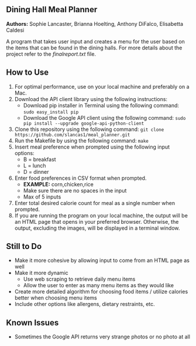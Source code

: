 ## Dining Hall Meal Planner

**Authors:** Sophie Lancaster, Brianna Hoelting, Anthony DiFalco, Elisabetta Caldesi

A program that takes user input and creates a menu for the user based on the items that can be found in the dining halls. 
For more details about the project refer to the *finalreport.txt* file.

## How to Use

1. For optimal performance, use on your local machine and preferably on a Mac.
2. Download the API client library using the following instructions:
	* Download pip installer in Terminal using the following command: `sudo easy_install pip`
	* Download the Google API client using the following command: `sudo pip install --upgrade google-api-python-client`
3. Clone this repository using the following command: `git clone https://github.com/slancas1/meal_planner.git`
4. Run the Makefile by using the following command: `make`
5. Insert meal preference when prompted using the following input options:
	* B = breakfast
	* L = lunch
	* D = dinner
6. Enter food preferences in CSV format when prompted.
	* **EXAMPLE:** corn,chicken,rice
	* Make sure there are no spaces in the input
	* Max of 5 inputs
7. Enter total desired calorie count for meal as a single number when prompted.
8. If you are running the program on your local machine, the output will be an HTML page that opens in your preferred browser.
Otherwise, the output, excluding the images, will be displayed in a terminal window.

## Still to Do

* Make it more cohesive by allowing input to come from an HTML page as well
* Make it more dynamic
	* Use web scraping to retrieve daily menu items
	* Allow the user to enter as many menu items as they would like
* Create more detailed algorithm for choosing food items / utilize calories better when choosing menu items
* Include other options like allergens, dietary restraints, etc.

## Known Issues

* Sometimes the Google API returns very strange photos or no photo at all 
